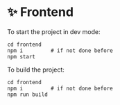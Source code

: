 # ✨ Frontend

To start the project in dev mode:

```
cd frontend
npm i         # if not done before
npm start
```

To build the project:

```
cd frontend
npm i         # if not done before
npm run build
```
